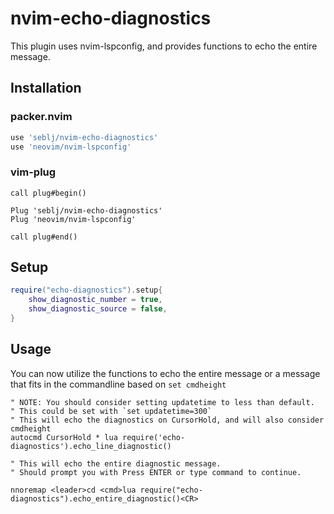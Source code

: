 # nvim-echo-diagnostics

This plugin uses nvim-lspconfig, and provides functions to echo the entire message.

## Installation

### packer.nvim

```Lua
use 'seblj/nvim-echo-diagnostics'
use 'neovim/nvim-lspconfig'
```

### vim-plug

```Vim
call plug#begin()

Plug 'seblj/nvim-echo-diagnostics'
Plug 'neovim/nvim-lspconfig'

call plug#end()
```

## Setup

```lua
require("echo-diagnostics").setup{
    show_diagnostic_number = true,
    show_diagnostic_source = false,
}
```

## Usage

You can now utilize the functions to echo the entire message or a message that fits in the commandline based on `set cmdheight`

```vim
" NOTE: You should consider setting updatetime to less than default.
" This could be set with `set updatetime=300`
" This will echo the diagnostics on CursorHold, and will also consider cmdheight
autocmd CursorHold * lua require('echo-diagnostics').echo_line_diagnostic()

" This will echo the entire diagnostic message.
" Should prompt you with Press ENTER or type command to continue.

nnoremap <leader>cd <cmd>lua require("echo-diagnostics").echo_entire_diagnostic()<CR>
```
